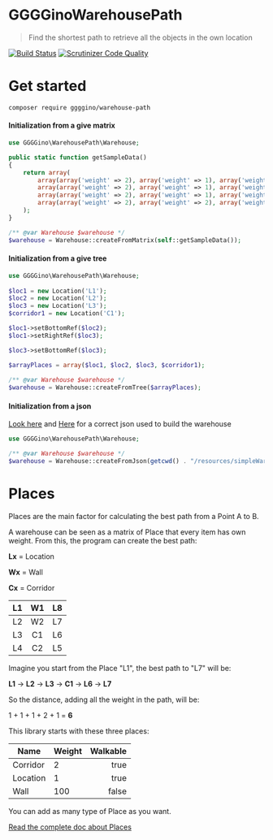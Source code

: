 # GGGGinoWarehousePath

> Find the shortest path to retrieve all the objects in the own location

[![Build Status](https://travis-ci.com/GGGGino/WarehousePath.svg?branch=master)](https://travis-ci.com/GGGGino/WarehousePath)
[![Scrutinizer Code Quality](https://scrutinizer-ci.com/g/GGGGino/WarehousePath/badges/quality-score.png?b=master)](https://scrutinizer-ci.com/g/GGGGino/WarehousePath/?branch=master)

# Get started

```
composer require ggggino/warehouse-path
```

#### Initialization from a give matrix

```php
use GGGGino\WarehousePath\Warehouse;

public static function getSampleData()
{
    return array(
        array(array('weight' => 2), array('weight' => 1), array('weight' => 100), array('weight' => 1), array('weight' => 2), array('weight' => 1)),
        array(array('weight' => 2), array('weight' => 1), array('weight' => 100), array('weight' => 1), array('weight' => 2), array('weight' => 1)),
        array(array('weight' => 2), array('weight' => 1), array('weight' => 100), array('weight' => 1), array('weight' => 2), array('weight' => 1)),
        array(array('weight' => 2), array('weight' => 2), array('weight' =>   2), array('weight' => 2), array('weight' => 2), array('weight' => 1))
    );
}

/** @var Warehouse $warehouse */
$warehouse = Warehouse::createFromMatrix(self::getSampleData());
```

#### Initialization from a give tree

```php
use GGGGino\WarehousePath\Warehouse;
        
$loc1 = new Location('L1');
$loc2 = new Location('L2');
$loc3 = new Location('L3');
$corridor1 = new Location('C1');

$loc1->setBottomRef($loc2);
$loc1->setRightRef($loc3);

$loc3->setBottomRef($loc3);

$arrayPlaces = array($loc1, $loc2, $loc3, $corridor1);
        
/** @var Warehouse $warehouse */
$warehouse = Warehouse::createFromTree($arrayPlaces);
```

#### Initialization from a json

[Look here](resources/simpleWarehouse.json) and [Here](resources/biggerWarehouse.json)
for a correct json used to build the warehouse

```php
use GGGGino\WarehousePath\Warehouse;

/** @var Warehouse $warehouse */
$warehouse = Warehouse::createFromJson(getcwd() . "/resources/simpleWarehouse.json")
```

# Places

Places are the main factor for calculating the best path from a Point A to B.

A warehouse can be seen as a matrix of Place that every item has own weight. 
From this, the program can create the best path:

**Lx** = Location 

**Wx** = Wall

**Cx** = Corridor

| L1 | W1 | L8 |
|:--:|:--:|:--:|
| L2 | W2 | L7 |
| L3 | C1 | L6 |
| L4 | C2 | L5 |

Imagine you start from the Place "L1", the best path to "L7" will be:

**L1** -> **L2** -> **L3** -> **C1** -> **L6** -> **L7**

So the distance, adding all the weight in the path, will be:

1 + 1 + 1 + 2 + 1 = **6**

This library starts with these three places:

| Name          | Weight           | Walkable         |
| ------------- |:---------------- | ----------------:|
| Corridor      | 2                | true             |
| Location      | 1                | true             |
| Wall          | 100              | false            |

You can add as many type of Place as you want.

[Read the complete doc about Places](docs/places.md)
